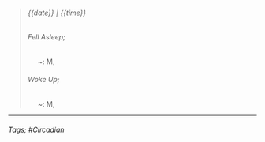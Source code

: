 >###### {{date}} | {{time}}
>###### Fell Asleep;
> $\quad$ ~: M, 
>###### Woke Up;
> $\quad$ ~: M, 
> <br>

--- 

###### Tags; #Circadian